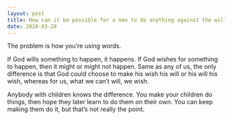 ```yaml
---
layout: post
title: How can it be possible for a man to do anything against the will of God if God, at the same time, is almighty?
date: 2018-03-28
---
```


<p>The problem is how you’re using words.</p><p>If God wills something to happen, it happens. If God wishes for something to happen, then it might or might not happen. Same as any of us, the only difference is that God could choose to make his wish his will or his will his wish, whereas for us, what we can’t will, we wish.</p><p>Anybody with children knows the difference. You make your children do things, then hope they later learn to do them on their own. You can keep making them do it, but that’s not really the point.</p>
